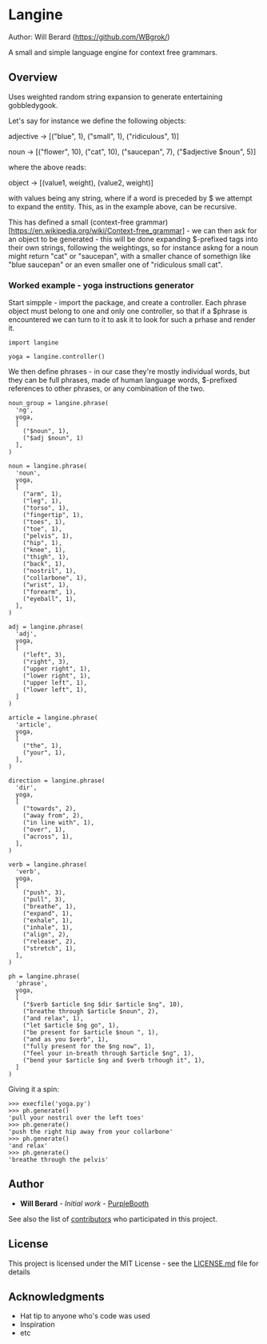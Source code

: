 # Langine
Author: Will Berard (https://github.com/WBgrok/)

A small and simple language engine for context free grammars.

## Overview

Uses weighted random string expansion to generate entertaining gobbledygook.

Let's say for instance we define the following objects:

adjective -> [("blue", 1), ("small", 1), ("ridiculous", 1)]

noun -> [("flower", 10), ("cat", 10), ("saucepan", 7), ("$adjective $noun", 5)]

where the above reads:

object -> [(value1, weight), (value2, weight)]

with values being any string, where if a word is preceded by $ we attempt to expand the entity. This, as in the example above, can be recursive.

This has defined a small (context-free grammar)[https://en.wikipedia.org/wiki/Context-free_grammar] - we can then ask for an object to be generated - this will be done expanding $-prefixed tags into their own strings, following the weightings, so for instance askng for a noun might return "cat" or "saucepan", with a smaller chance of somethign like "blue saucepan" or an even smaller one of "ridiculous small cat".


### Worked example - yoga instructions generator

Start simpple - import the package, and create a controller. Each phrase object must belong to one and only one controller, so that if a $phrase is encountered we can turn to it to ask it to look for such a prhase and render it.

```lang=py
import langine

yoga = langine.controller()

```

We then define phrases - in our case they're mostly individual words, but they can be full phrases, made of human language words, $-prefixed references to other phrases, or any combination of the two.

```lang=py
noun_group = langine.phrase(
  'ng',
  yoga,
  [
    ("$noun", 1),
    ("$adj $noun", 1)
  ],
)

noun = langine.phrase(
  'noun',
  yoga,
  [
    ("arm", 1),
    ("leg", 1),
    ("torso", 1),
    ("fingertip", 1),
    ("toes", 1),
    ("toe", 1),
    ("pelvis", 1),
    ("hip", 1),
    ("knee", 1),
    ("thigh", 1),
    ("back", 1),
    ("nostril", 1),
    ("collarbone", 1),
    ("wrist", 1),
    ("forearm", 1),
    ("eyeball", 1),
  ],
)

adj = langine.phrase(
  'adj',
  yoga,
  [
    ("left", 3),
    ("right", 3),
    ("upper right", 1),
    ("lower right", 1),
    ("upper left", 1),
    ("lower left", 1),
  ]
)

article = langine.phrase(
  'article',
  yoga,
  [
    ("the", 1),
    ("your", 1),
  ],
)

direction = langine.phrase(
  'dir',
  yoga,
  [
    ("towards", 2),
    ("away from", 2),
    ("in line with", 1),
    ("over", 1),
    ("across", 1),
  ],
)

verb = langine.phrase(
  'verb',
  yoga,
  [
    ("push", 3),
    ("pull", 3),
    ("breathe", 1),
    ("expand", 1),
    ("exhale", 1),
    ("inhale", 1),
    ("align", 2),
    ("release", 2),
    ("stretch", 1),
  ],
)

ph = langine.phrase(
  'phrase',
  yoga,
  [
    ("$verb $article $ng $dir $article $ng", 10),
    ("breathe through $article $noun", 2),
    ("and relax", 1),
    ("let $article $ng go", 1),
    ("be present for $article $noun ", 1),
    ("and as you $verb", 1),
    ("fully present for the $ng now", 1),
    ("feel your in-breath through $article $ng", 1),
    ("bend your $article $ng and $verb trhough it", 1),
  ]
)
```

Giving it a spin:

```
>>> execfile('yoga.py')
>>> ph.generate()
'pull your nostril over the left toes'
>>> ph.generate()
'push the right hip away from your collarbone'
>>> ph.generate()
'and relax'
>>> ph.generate()
'breathe through the pelvis'
```


## Author

* **Will Berard** - *Initial work* - [PurpleBooth](https://github.com/PurpleBooth)

See also the list of [contributors](https://github.com/your/project/contributors) who participated in this project.

## License

This project is licensed under the MIT License - see the [LICENSE.md](LICENSE.md) file for details

## Acknowledgments

* Hat tip to anyone who's code was used
* Inspiration
* etc
